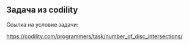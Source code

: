 ﻿## Задача из codility

Ссылка на условие задачи:

https://codility.com/programmers/task/number_of_disc_intersections/
